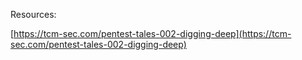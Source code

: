 Resources:

[https://tcm-sec.com/pentest-tales-002-digging-deep](https://tcm-sec.com/pentest-tales-002-digging-deep)
